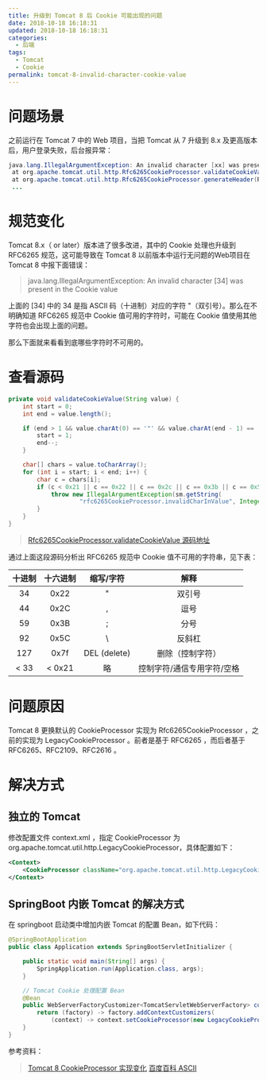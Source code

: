 ```yaml
---
title: 升级到 Tomcat 8 后 Cookie 可能出现的问题
date: 2018-10-18 16:18:31
updated: 2018-10-18 16:18:31
categories: 
  - 后端
tags:
  - Tomcat
  - Cookie
permalink: tomcat-8-invalid-character-cookie-value
---
```


# 问题场景

之前运行在 Tomcat 7 中的 Web 项目，当把 Tomcat 从 7 升级到 8.x 及更高版本后，用户登录失败，后台报异常：

``` java 
java.lang.IllegalArgumentException: An invalid character [xx] was present in the Cookie value
 at org.apache.tomcat.util.http.Rfc6265CookieProcessor.validateCookieValue(Rfc6265CookieProcessor.java:162)
 at org.apache.tomcat.util.http.Rfc6265CookieProcessor.generateHeader(Rfc6265CookieProcessor.java:111)
 ...
```

# 规范变化

Tomcat 8.x（ or later）版本进了很多改进，其中的 Cookie 处理也升级到 RFC6265 规范，这可能导致在 Tomcat 8 以前版本中运行无问题的Web项目在 Tomcat 8 中报下面错误：

> java.lang.IllegalArgumentException: An invalid character [34] was present in the Cookie value

上面的 [34] 中的 34 是指 ASCII 码（十进制）对应的字符 "（双引号）。那么在不明确知道 RFC6265 规范中 Cookie 值可用的字符时，可能在 Cookie 值使用其他字符也会出现上面的问题。

那么下面就来看看到底哪些字符时不可用的。

# 查看源码

``` java 
private void validateCookieValue(String value) {
    int start = 0;
    int end = value.length();

    if (end > 1 && value.charAt(0) == '"' && value.charAt(end - 1) == '"') {
        start = 1;
        end--;
    }

    char[] chars = value.toCharArray();
    for (int i = start; i < end; i++) {
        char c = chars[i];
        if (c < 0x21 || c == 0x22 || c == 0x2c || c == 0x3b || c == 0x5c || c == 0x7f) {
            throw new IllegalArgumentException(sm.getString(
                    "rfc6265CookieProcessor.invalidCharInValue", Integer.toString(c)));
        }
    }
}
```

> [Rfc6265CookieProcessor.validateCookieValue 源码地址](http://svn.apache.org/repos/asf/tomcat/tc8.5.x/trunk/java/org/apache/tomcat/util/http/Rfc6265CookieProcessor.java)


通过上面这段源码分析出 RFC6265 规范中 Cookie 值不可用的字符串，见下表：

| 十进制 | 十六进制 |  缩写/字符   |            解释            |
| :----: | :------: | :----------: | :------------------------: |
|   34   |   0x22   |      "       |           双引号           |
|   44   |   0x2C   |      ,       |            逗号            |
|   59   |   0x3B   |      ;       |            分号            |
|   92   |   0x5C   |      \       |           反斜杠           |
|  127   |   0x7f   | DEL (delete) |      删除（控制字符）      |
|  < 33  |  < 0x21  |      略      | 控制字符/通信专用字符/空格 |


# 问题原因

Tomcat 8 更换默认的 CookieProcessor 实现为 Rfc6265CookieProcessor ，之前的实现为 LegacyCookieProcessor 。前者是基于 RFC6265 ，而后者基于 RFC6265、RFC2109、RFC2616 。

# 解决方式

## 独立的 Tomcat

修改配置文件 context.xml ，指定 CookieProcessor 为 org.apache.tomcat.util.http.LegacyCookieProcessor，具体配置如下：

``` xml
<Context>
    <CookieProcessor className="org.apache.tomcat.util.http.LegacyCookieProcessor" />
</Context>
```

## SpringBoot 内嵌 Tomcat 的解决方式

在 springboot 启动类中增加内嵌 Tomcat 的配置 Bean，如下代码：

``` Java
@SpringBootApplication
public class Application extends SpringBootServletInitializer {

    public static void main(String[] args) {
        SpringApplication.run(Application.class, args);
    }

    // Tomcat Cookie 处理配置 Bean
    @Bean
    public WebServerFactoryCustomizer<TomcatServletWebServerFactory> cookieProcessorCustomizer() {
        return (factory) -> factory.addContextCustomizers(
            (context) -> context.setCookieProcessor(new LegacyCookieProcessor()));
    }
}
```

参考资料：
> [Tomcat 8 CookieProcessor 实现变化](http://www.qingpingshan.com/rjbc/java/393606.html)
> [百度百科 ASCII ](https://baike.baidu.com/item/ASCII)

